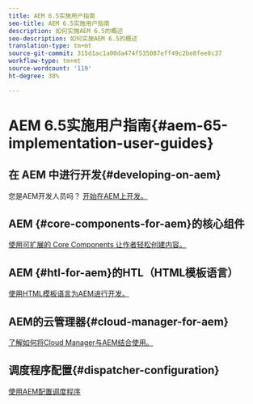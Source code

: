 ```yaml
---
title: AEM 6.5实施用户指南
seo-title: AEM 6.5实施用户指南
description: 如何实施AEM 6.5的概述
seo-description: 如何实施AEM 6.5的概述
translation-type: tm+mt
source-git-commit: 315d1ac1a00da474f535087eff49c2be8fee8c37
workflow-type: tm+mt
source-wordcount: '119'
ht-degree: 38%

---
```



# AEM 6.5实施用户指南{#aem-65-implementation-user-guides}

## 在 AEM 中进行开发{#developing-on-aem}

您是AEM开发人员吗？ [开始在AEM上开发。](/help/sites-developing/home.md)

## AEM {#core-components-for-aem}的核心组件

[使用可扩展的 Core Components 让作者轻松创建内容。](https://docs.adobe.com/content/help/zh-Hans/experience-manager-core-components/using/introduction.html)

## AEM {#htl-for-aem}的HTL（HTML模板语言）

[使用HTML模板语言为AEM进行开发。](https://docs.adobe.com/content/help/zh-Hans/experience-manager-htl/using/overview.html)

## AEM的云管理器{#cloud-manager-for-aem}

[了解如何将Cloud Manager与AEM结合使用。](https://docs.adobe.com/content/help/zh-Hans/experience-manager-cloud-manager/using/introduction-to-cloud-manager.html)

## 调度程序配置{#dispatcher-configuration}

[使用AEM配置调度程序](https://docs.adobe.com/content/help/zh-Hans/experience-manager-dispatcher/using/dispatcher.html)

